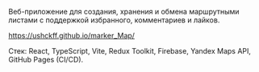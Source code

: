 Веб-приложение для создания, хранения и обмена маршрутными листами с поддержкой избранного, комментариев и лайков.

https://ushckff.github.io/marker_Map/

Стек: React, TypeScript, Vite, Redux Toolkit, Firebase, Yandex Maps API, GitHub Pages (CI/CD).



